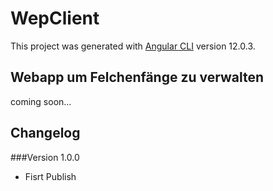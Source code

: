 # WepClient

This project was generated with [Angular CLI](https://github.com/angular/angular-cli) version 12.0.3.

## Webapp um Felchenfänge zu verwalten

coming soon...

## Changelog

###Version 1.0.0
- Fisrt Publish


